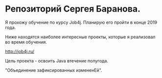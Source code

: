# Репозиторий Сергея Баранова.

Я прохожу обучение по курсу Job4j. Планирую его пройти в конце 2019 года.

Ниже находятся наиболее интересные проекты, которые я реализовал во время обучения.

http://job4j.ru/

Цель проекта - освоить Java втечение полугода.

 "Объединение зафиксированных измененЕй".
